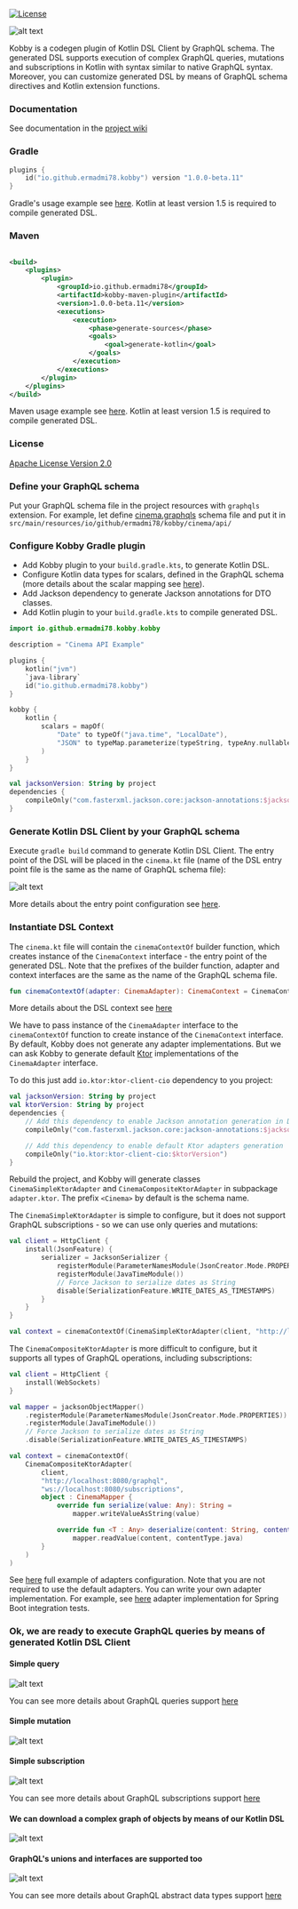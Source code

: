 [![License](https://img.shields.io/badge/License-Apache%202.0-brightgreen)](https://github.com/ermadmi78/kobby/blob/main/LICENSE)

![alt text](https://github.com/ermadmi78/kobby/blob/main/images/simple_query.png)

Kobby is a codegen plugin of Kotlin DSL Client by GraphQL schema. The generated DSL supports execution of complex
GraphQL queries, mutations and subscriptions in Kotlin with syntax similar to native GraphQL syntax. Moreover, you can
customize generated DSL by means of GraphQL schema directives and Kotlin extension functions.

### Documentation

See documentation in the [project wiki](https://github.com/ermadmi78/kobby/wiki)

### Gradle

```kotlin
plugins {
    id("io.github.ermadmi78.kobby") version "1.0.0-beta.11"
}
```

Gradle's usage example see [here](https://github.com/ermadmi78/kobby-gradle-example). Kotlin at least version 1.5 is
required to compile generated DSL.

### Maven

```xml

<build>
    <plugins>
        <plugin>
            <groupId>io.github.ermadmi78</groupId>
            <artifactId>kobby-maven-plugin</artifactId>
            <version>1.0.0-beta.11</version>
            <executions>
                <execution>
                    <phase>generate-sources</phase>
                    <goals>
                        <goal>generate-kotlin</goal>
                    </goals>
                </execution>
            </executions>
        </plugin>
    </plugins>
</build>
```

Maven usage example see [here](https://github.com/ermadmi78/kobby-maven-example). Kotlin at least version 1.5 is
required to compile generated DSL.

### License

[Apache License Version 2.0](https://github.com/ermadmi78/kobby/blob/main/LICENSE)

### Define your GraphQL schema

Put your GraphQL schema file in the project resources with `graphqls` extension. For example, let define
[cinema.graphqls](https://github.com/ermadmi78/kobby-gradle-example/blob/main/cinema-api/src/main/resources/io/github/ermadmi78/kobby/cinema/api/cinema.graphqls)
schema file and put it in `src/main/resources/io/github/ermadmi78/kobby/cinema/api/`

### Configure Kobby Gradle plugin

* Add Kobby plugin to your `build.gradle.kts`, to generate Kotlin DSL.
* Configure Kotlin data types for scalars, defined in the GraphQL schema (more details about the scalar mapping
  see [here](https://github.com/ermadmi78/kobby/wiki/Gradle-GraphQL-Scalar-Mapping)).
* Add Jackson dependency to generate Jackson annotations for DTO classes.
* Add Kotlin plugin to your `build.gradle.kts` to compile generated DSL.

```kotlin
import io.github.ermadmi78.kobby.kobby

description = "Cinema API Example"

plugins {
    kotlin("jvm")
    `java-library`
    id("io.github.ermadmi78.kobby")
}

kobby {
    kotlin {
        scalars = mapOf(
            "Date" to typeOf("java.time", "LocalDate"),
            "JSON" to typeMap.parameterize(typeString, typeAny.nullable())
        )
    }
}

val jacksonVersion: String by project
dependencies {
    compileOnly("com.fasterxml.jackson.core:jackson-annotations:$jacksonVersion")
}
```

### Generate Kotlin DSL Client by your GraphQL schema

Execute `gradle build` command to generate Kotlin DSL Client. The entry point of the DSL will be placed in
the `cinema.kt` file (name of the DSL entry point file is the same as the name of GraphQL schema file):

![alt text](https://github.com/ermadmi78/kobby/blob/main/images/cinema_api.png)

More details about the entry point configuration see
[here](https://github.com/ermadmi78/kobby/wiki/Gradle-DSL-entry-point-configuration).

### Instantiate DSL Context

The `cinema.kt` file will contain the `cinemaContextOf` builder function, which creates instance of the `CinemaContext`
interface - the entry point of the generated DSL. Note that the prefixes of the builder function, adapter and context
interfaces are the same as the name of the GraphQL schema file.

```kotlin
fun cinemaContextOf(adapter: CinemaAdapter): CinemaContext = CinemaContextImpl(adapter)
```

More details about the DSL context see
[here](https://github.com/ermadmi78/kobby/wiki/Overview-of-generated-GraphQL-DSL)

We have to pass instance of the `CinemaAdapter` interface to the `cinemaContextOf` function to create instance of
the `CinemaContext` interface. By default, Kobby does not generate any adapter implementations. But we can ask Kobby to
generate default [Ktor](https://ktor.io/) implementations of the `CinemaAdapter` interface.

To do this just add `io.ktor:ktor-client-cio` dependency to you project:

```kotlin
val jacksonVersion: String by project
val ktorVersion: String by project
dependencies {
    // Add this dependency to enable Jackson annotation generation in DTO classes by Kobby
    compileOnly("com.fasterxml.jackson.core:jackson-annotations:$jacksonVersion")

    // Add this dependency to enable default Ktor adapters generation
    compileOnly("io.ktor:ktor-client-cio:$ktorVersion")
}
```

Rebuild the project, and Kobby will generate classes `CinemaSimpleKtorAdapter` and `CinemaCompositeKtorAdapter`
in subpackage `adapter.ktor`. The prefix `<Cinema>` by default is the schema name.

The `CinemaSimpleKtorAdapter` is simple to configure, but it does not support GraphQL subscriptions - so we can use only
queries and mutations:

```kotlin
val client = HttpClient {
    install(JsonFeature) {
        serializer = JacksonSerializer {
            registerModule(ParameterNamesModule(JsonCreator.Mode.PROPERTIES))
            registerModule(JavaTimeModule())
            // Force Jackson to serialize dates as String
            disable(SerializationFeature.WRITE_DATES_AS_TIMESTAMPS)
        }
    }
}

val context = cinemaContextOf(CinemaSimpleKtorAdapter(client, "http://localhost:8080/graphql"))
```

The `CinemaCompositeKtorAdapter` is more difficult to configure, but it supports all types of GraphQL operations,
including subscriptions:

```kotlin
val client = HttpClient {
    install(WebSockets)
}

val mapper = jacksonObjectMapper()
    .registerModule(ParameterNamesModule(JsonCreator.Mode.PROPERTIES))
    .registerModule(JavaTimeModule())
    // Force Jackson to serialize dates as String
    .disable(SerializationFeature.WRITE_DATES_AS_TIMESTAMPS)

val context = cinemaContextOf(
    CinemaCompositeKtorAdapter(
        client,
        "http://localhost:8080/graphql",
        "ws://localhost:8080/subscriptions",
        object : CinemaMapper {
            override fun serialize(value: Any): String =
                mapper.writeValueAsString(value)

            override fun <T : Any> deserialize(content: String, contentType: KClass<T>): T =
                mapper.readValue(content, contentType.java)
        }
    )
)
```

See [here](https://github.com/ermadmi78/kobby-gradle-example/blob/main/cinema-kotlin-client/src/main/kotlin/io/github/ermadmi78/kobby/cinema/kotlin/client/application.kt)
full example of adapters configuration. Note that you are not required to use the default adapters. You can write your
own adapter implementation. For example,
see [here](https://github.com/ermadmi78/kobby-gradle-example/blob/main/cinema-server/src/test/kotlin/io/github/ermadmi78/kobby/cinema/server/CinemaTestAdapter.kt)
adapter implementation for Spring Boot integration tests.

### Ok, we are ready to execute GraphQL queries by means of generated Kotlin DSL Client

#### Simple query

![alt text](https://github.com/ermadmi78/kobby/blob/main/images/simple_query.png)

You can see more details about GraphQL queries support
[here](https://github.com/ermadmi78/kobby/wiki/Overview-of-generated-GraphQL-DSL)

#### Simple mutation

![alt text](https://github.com/ermadmi78/kobby/blob/main/images/mutation.png)

#### Simple subscription

![alt text](https://github.com/ermadmi78/kobby/blob/main/images/subscription.png)

You can see more details about GraphQL subscriptions support
[here](https://github.com/ermadmi78/kobby/wiki/Support-for-GraphQL-subscriptions)

#### We can download a complex graph of objects by means of our Kotlin DSL

![alt text](https://github.com/ermadmi78/kobby/blob/main/images/complex_query.png)

#### GraphQL's unions and interfaces are supported too

![alt text](https://github.com/ermadmi78/kobby/blob/main/images/union_query.png)

You can see more details about GraphQL abstract data types support
[here](https://github.com/ermadmi78/kobby/wiki/Support-for-GraphQL-Abstract-Data-Types)

